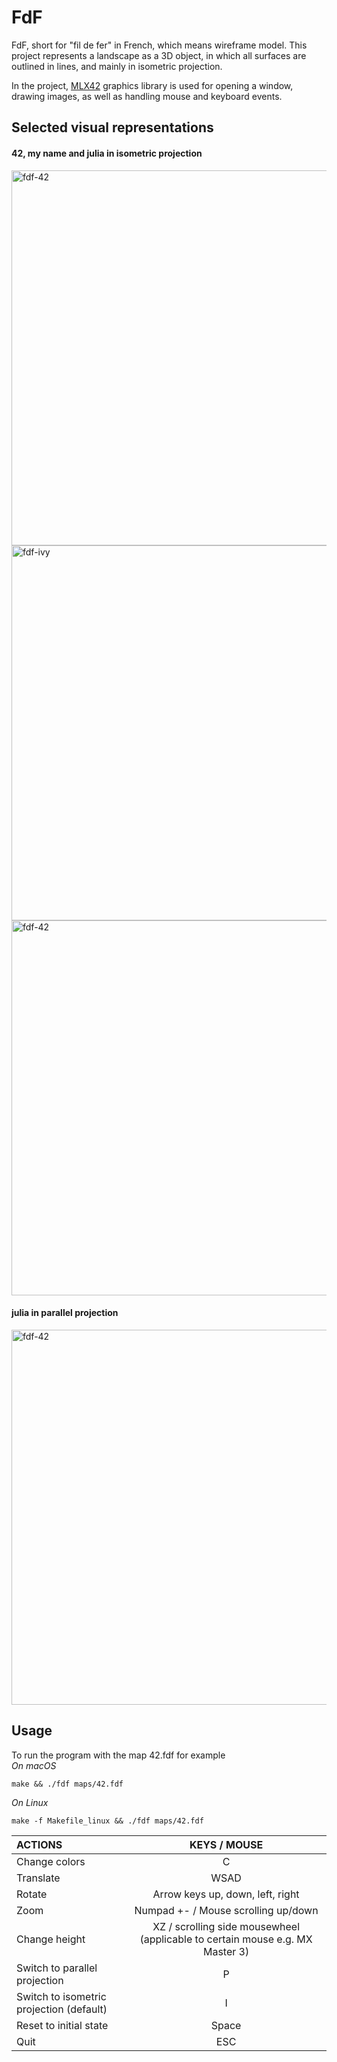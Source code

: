 # FdF

FdF, short for "fil de fer" in French, which means wireframe model. This project represents a landscape as a 3D object, in which all surfaces are outlined in lines, and mainly in isometric projection.

In the project, [MLX42](https://github.com/codam-coding-college/MLX42) graphics library is used for opening a window, drawing images, as well as handling mouse and keyboard events.

## Selected visual representations

#### 42, my name and julia in isometric projection

<img width="600" alt="fdf-42" src="https://github.com/user-attachments/assets/9ebdb24c-a590-4184-9233-43dee9068594">

<img width="600" alt="fdf-ivy" src="https://github.com/user-attachments/assets/0d4a4d74-e674-464c-b268-6ecb2d5cd305">

<img width="600" alt="fdf-42" src="https://github.com/user-attachments/assets/5574394c-6e84-4b97-9382-b982c74250bf">

#### julia in parallel projection

<img width="600" alt="fdf-42" src="https://github.com/user-attachments/assets/15521c6c-a1d9-4c57-b316-a39f386dce2e">

## Usage
To run the program with the map 42.fdf for example  
*On macOS*
```
make && ./fdf maps/42.fdf
```
*On Linux*
```
make -f Makefile_linux && ./fdf maps/42.fdf
```

ACTIONS                                   | KEYS / MOUSE
| :---                                    | :---:
Change colors                             | C
Translate                                 | WSAD
Rotate                                    | Arrow keys up, down, left, right
Zoom                                      | Numpad +- / Mouse scrolling up/down
Change height                             | XZ / scrolling side mousewheel (applicable to certain mouse e.g. MX Master 3)
Switch to parallel projection             | P
Switch to isometric projection (default)  | I
Reset to initial state                    | Space
Quit                                      | ESC
